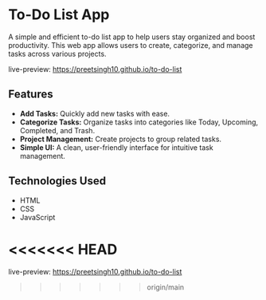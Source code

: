 # To-Do List App

A simple and efficient to-do list app to help users stay organized and boost productivity. This web app allows users to create, categorize, and manage tasks across various projects.

live-preview: https://preetsingh10.github.io/to-do-list

## Features
- **Add Tasks:** Quickly add new tasks with ease.
- **Categorize Tasks:** Organize tasks into categories like Today, Upcoming, Completed, and Trash.
- **Project Management:** Create projects to group related tasks.
- **Simple UI:** A clean, user-friendly interface for intuitive task management.

## Technologies Used
- HTML
- CSS
- JavaScript

<<<<<<< HEAD
=======
live-preview: https://preetsingh10.github.io/to-do-list
>>>>>>> origin/main
